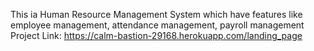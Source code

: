 This ia Human Resource Management System which have features like employee management, attendance management, payroll management
Project Link:
https://calm-bastion-29168.herokuapp.com/landing_page

